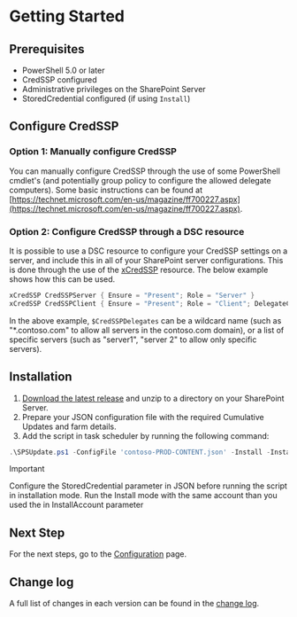 # Getting Started

## Prerequisites

- PowerShell 5.0 or later
- CredSSP configured
- Administrative privileges on the SharePoint Server
- StoredCredential configured (if using `Install`)

## Configure CredSSP

### Option 1: Manually configure CredSSP

You can manually configure CredSSP through the use of some PowerShell cmdlet's (and potentially group policy to configure the allowed delegate computers). Some basic instructions can be found at [https://technet.microsoft.com/en-us/magazine/ff700227.aspx](https://technet.microsoft.com/en-us/magazine/ff700227.aspx).

### Option 2: Configure CredSSP through a DSC resource

It is possible to use a DSC resource to configure your CredSSP settings on a server, and include this in all of your SharePoint server configurations. This is done through the use of the [xCredSSP](https://github.com/PowerShell/xCredSSP) resource. The below example shows how this can be used.

```powershell
xCredSSP CredSSPServer { Ensure = "Present"; Role = "Server" }
xCredSSP CredSSPClient { Ensure = "Present"; Role = "Client"; DelegateComputers = $CredSSPDelegates }
```

In the above example, `$CredSSPDelegates` can be a wildcard name (such as "\*.contoso.com" to allow all servers in the contoso.com domain), or a list of specific servers (such as "server1", "server 2" to allow only specific servers).

## Installation

1. [Download the latest release](https://github.com/luigilink/SPSUpdate/releases/latest) and unzip to a directory on your SharePoint Server.
2. Prepare your JSON configuration file with the required Cumulative Updates and farm details.
3. Add the script in task scheduler by running the following command:

```powershell
.\SPSUpdate.ps1 -ConfigFile 'contoso-PROD-CONTENT.json' -Install -InstallAccount (Get-Credential)
```

> [!IMPORTANT]
> Configure the StoredCredential parameter in JSON before running the script in installation mode.
> Run the Install mode with the same account than you used the in InstallAccount parameter

## Next Step

For the next steps, go to the [Configuration](./Configuration) page.

## Change log

A full list of changes in each version can be found in the [change log](https://github.com/luigilink/SPSUpdate/blob/main/CHANGELOG.md).
